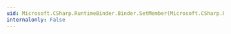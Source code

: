 ```yaml
---
uid: Microsoft.CSharp.RuntimeBinder.Binder.SetMember(Microsoft.CSharp.RuntimeBinder.CSharpBinderFlags,System.String,System.Type,System.Collections.Generic.IEnumerable{Microsoft.CSharp.RuntimeBinder.CSharpArgumentInfo})
internalonly: False
---
```

